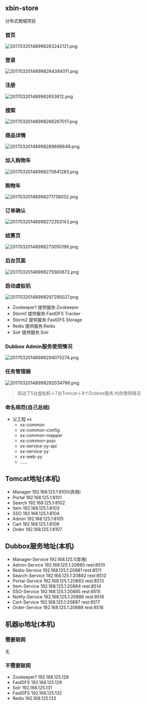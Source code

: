 ## xbin-store

分布式商城项目

### 首页
![20170320148998263242121.png](http://on2bs9q7q.bkt.clouddn.com/20170320148998263242121.png)

### 登录
![20170320148998264384011.png](http://on2bs9q7q.bkt.clouddn.com/20170320148998264384011.png)

### 注册
![201703201489982653612.png](http://on2bs9q7q.bkt.clouddn.com/201703201489982653612.png)

### 搜索
![20170320148998266267017.png](http://on2bs9q7q.bkt.clouddn.com/20170320148998266267017.png)

### 商品详情
![20170320148998269698649.png](http://on2bs9q7q.bkt.clouddn.com/20170320148998269698649.png)

### 加入购物车
![20170320148998270641283.png](http://on2bs9q7q.bkt.clouddn.com/20170320148998270641283.png)

### 购物车
![20170320148998271738052.png](http://on2bs9q7q.bkt.clouddn.com/20170320148998271738052.png)

### 订单确认
![20170320148998272353143.png](http://on2bs9q7q.bkt.clouddn.com/20170320148998272353143.png)

### 结算页
![20170320148998273050196.png](http://on2bs9q7q.bkt.clouddn.com/20170320148998273050196.png)

### 后台页面
![20170320148998275560672.png](http://on2bs9q7q.bkt.clouddn.com/20170320148998275560672.png)

### 启动虚拟机
![20170320148998297295027.png](http://on2bs9q7q.bkt.clouddn.com/20170320148998297295027.png)

* Zookeeper1 提供服务:Zookeeper
* Storm1 提供服务:FastDFS Tracker
* Storm2 提供服务:FastDFS Storage
* Redis  提供服务:Redis
* Solr   提供服务:Solr

### Dubbox Admin服务使用情况
![20170320148998294075274.png](http://on2bs9q7q.bkt.clouddn.com/20170320148998294075274.png)

### 任务管理器
![20170320148998292034786.png](http://on2bs9q7q.bkt.clouddn.com/20170320148998292034786.png)

> 启动了5台虚拟机＋7台Tomcat＋9个Dubbox服务 内存使用情况

### 命名规范(自己总结)
* 父工程 xx
    * xx-common
    * xx-common-config
    * xx-common-mapper
    * xx-common-pojo
    * xx-service-yy-api
    * xx-service-yy
    * xx-web-yy
    * ......

## Tomcat地址(本机)
* Manager 192.168.125.1:8100(弃用)
* Portal  192.168.125.1:8101
* Search  192.168.125.1:8102
* Item    192.168.125.1:8103
* SSO     192.168.125.1:8104
* Admin   192.168.125.1:8105
* Cart    192.168.125.1:8106
* Order   192.168.125.1:8107

## Dubbox服务地址(本机)
* Manager-Service     192.168.125.1(弃用)
* Admin-Service       192.168.125.1:20880 rest:8510
* Redis-Service       192.168.125.1:20881 rest:8511
* Search-Service      192.168.125.1:20882 rest:8512
* Portal-Service      192.168.125.1:20883 rest:8513
* Item-Service        192.168.125.1:20884 rest:8514
* SSO-Service         192.168.125.1:20885 rest:8515
* Notify-Service      192.168.125.1:20886 rest:8516
* Cart-Service        192.168.125.1:20887 rest:8517
* Order-Service       192.168.125.1:20888 rest:8518

## 机器ip地址(本机)

### 需要联网
无

### 不需要联网
* Zookeeper1 192.168.125.128
* FastDFS 192.168.125.129
* Solr 192.168.125.131
* FastDFS 192.168.125.132
* Redis 192.168.125.133
